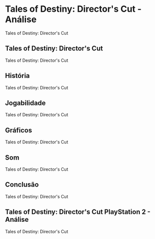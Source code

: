 ---
---

# Tales of Destiny: Director's Cut - Análise

Tales of Destiny: Director's Cut

## Tales of Destiny: Director's Cut

Tales of Destiny: Director's Cut

## História

Tales of Destiny: Director's Cut

## Jogabilidade

Tales of Destiny: Director's Cut

## Gráficos

Tales of Destiny: Director's Cut

## Som

Tales of Destiny: Director's Cut

## Conclusão

Tales of Destiny: Director's Cut

## Tales of Destiny: Director's Cut PlayStation 2 - Análise

Tales of Destiny: Director's Cut
